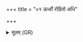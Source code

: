 +++
title = "०१ ऊर्ध्वो रोहितो अधि"

+++
<details><summary>मूलम् (GR)</summary>

ऊर्ध्वो रोहितो अधि नाके अस्थाद्  
विश्वा रूपाणि जनयन् युवा कविः ।  
तिग्मेनाग्निर् ज्योतिषा वि भाति  
तृतीये चक्रे रजसि प्रियाणि ॥
</details>